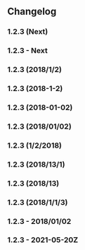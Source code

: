 ## Changelog

### 1.2.3 (Next)
### 1.2.3 - Next
### 1.2.3 (2018/1/2)
### 1.2.3 (2018-1-2)
### 1.2.3 (2018-01-02)
### 1.2.3 (2018/01/02)
### 1.2.3 (1/2/2018)
### 1.2.3 (2018/13/1)
### 1.2.3 (2018/13)
### 1.2.3 (2018/1/1/3)
### 1.2.3 - 2018/01/02
### 1.2.3 - 2021-05-20Z

